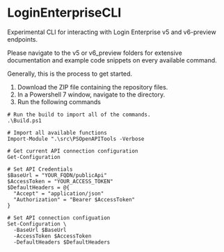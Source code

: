 # LoginEnterpriseCLI
Experimental CLI for interacting with Login Enterprise v5 and v6-preview endpoints.

Please navigate to the v5 or v6_preview folders for extensive documentation and example code snippets on every available command.

Generally, this is the process to get started.

1. Download the ZIP file containing the repository files.
2. In a Powershell 7 window, navigate to the directory.
3. Run the following commands

``` 
# Run the build to import all of the commands.
.\Build.ps1

# Import all available functions
Import-Module ".\src\PSOpenAPITools -Verbose

# Get current API connection configuration
Get-Configuration

# Set API Credentials
$BaseUrl = "YOUR_FQDN/publicApi"
$AccessToken = "YOUR_ACCESS_TOKEN"
$DefaultHeaders = @{
  "Accept" = "application/json"
  "Authorization" = "Bearer $AccessToken"
}

# Set API connection configuation
Set-Configuration \
  -BaseUrl $BaseUrl
  -AccessToken $AccessToken
  -DefaultHeaders $DefaultHeaders
```
